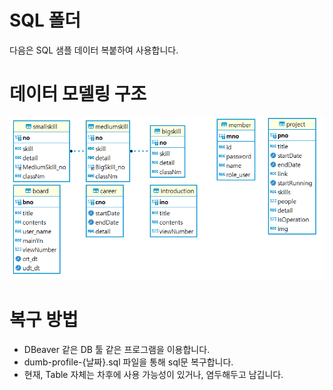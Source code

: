 # SQL 폴더
다음은 SQL 샘플 데이터 복붙하여 사용합니다.

# 데이터 모델링 구조
<img src ="../profile-front/public/image/readme/DBmodeling.png">


# 복구 방법
- DBeaver 같은 DB 툴 같은 프로그램을 이용합니다.
- dumb-profile-{날짜}.sql 파일을 통해 sql문 복구합니다.
- 현재, Table 자체는 차후에 사용 가능성이 있거나, 염두해두고 남깁니다.